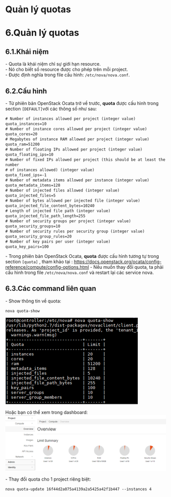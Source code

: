 # Quản lý quotas

# 6.Quản lý quotas
## 6.1.Khái niệm
\- Quota là khái niệm chỉ sự giới hạn resource.  
\- Nó cho biết số resource được cho phép trên mỗi project.  
\- Được định nghĩa trong file cấu hình: `/etc/nova/nova.conf`.  
## 6.2.Cấu hình
\- Từ phiên bản OpenStack Ocata trở về trước, **quota** được cấu hình trong section `[DEFAULT]`với các thông số như sau:  
```
# Number of instances allowed per project (integer value)
quota_instances=10
# Number of instance cores allowed per project (integer value)
quota_cores=20
# Megabytes of instance RAM allowed per project (integer value)
quota_ram=51200
# Number of floating IPs allowed per project (integer value)
quota_floating_ips=10
# Number of fixed IPs allowed per project (this should be at least the number
# of instances allowed) (integer value)
quota_fixed_ips=-1
# Number of metadata items allowed per instance (integer value)
quota_metadata_items=128
# Number of injected files allowed (integer value)
quota_injected_files=5
# Number of bytes allowed per injected file (integer value)
quota_injected_file_content_bytes=10240
# Length of injected file path (integer value)
quota_injected_file_path_length=255
# Number of security groups per project (integer value)
quota_security_groups=10
# Number of security rules per security group (integer value)
quota_security_group_rules=20
# Number of key pairs per user (integer value)
quota_key_pairs=100
```

\- Trong phiên bản OpenStack Ocata, **quota** được cấu hình tương tự trong section `[quota]` , tham khảo tại : 
https://docs.openstack.org/ocata/config-reference/compute/config-options.html 
\- Nếu muốn thay đổi quota, ta phải cấu hình trong file `/etc/nova/nova.conf` và restart lại các service nova.  
## 6.3.Các command liên quan
\- Show thông tin về quota:  
```
nova quota-show
```

<img src="../images/nova-quotas1.png" />

Hoặc bạn có thể xem trong dashboard:  
<img src="../images/nova-quotas2.png" />

\- Thay đổi quota cho 1 project riêng biệt:  
```
nova quota-update 16f44d2a075a4139a2a5425a42f1b447 --instances 4
```









